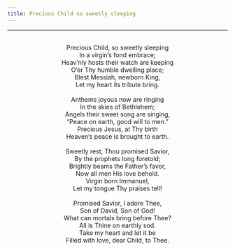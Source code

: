 ```yaml
---
title: Precious Child so sweetly sleeping
---
```


---
<center>
<br/>
Precious Child, so sweetly sleeping<br/>
In a virgin’s fond embrace;<br/>
Heav’nly hosts their watch are keeping<br/>
O’er Thy humble dwelling place;<br/>
Blest Messiah, newborn King,<br/>
Let my heart its tribute bring.<br/>
<br/>
Anthems joyous now are ringing<br/>
In the skies of Bethlehem;<br/>
Angels their sweet song are singing,<br/>
“Peace on earth, good will to men.”<br/>
Precious Jesus, at Thy birth<br/>
Heaven’s peace is brought to earth.<br/>
<br/>
Sweetly rest, Thou promised Savior,<br/>
By the prophets long foretold;<br/>
Brightly beams the Father’s favor,<br/>
Now all men His love behold.<br/>
Virgin born Immanuel,<br/>
Let my tongue Thy praises tell!<br/>
<br/>
Promised Savior, I adore Thee,<br/>
Son of David, Son of God!<br/>
What can mortals bring before Thee?<br/>
All is Thine on earthly sod.<br/>
Take my heart and let it be<br/>
Filled with love, dear Child, to Thee.<br/>

</center>